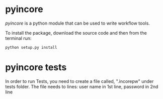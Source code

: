 # pyincore

*pyincore* is a python module that can be used to write workflow tools. 

To install the package, download the source code and then from the terminal run:

`python setup.py install`

# pyincore tests
In order to run Tests, you need to create a file called, ".incorepw" under tests folder.
The file needs to lines: user name in 1st line, password in 2nd line

